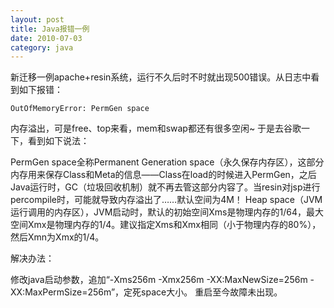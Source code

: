 ```yaml
---
layout: post
title: Java报错一例
date: 2010-07-03
category: java
---
```


新迁移一例apache+resin系统，运行不久后时不时就出现500错误。从日志中看到如下报错：

    OutOfMemoryError: PermGen space

内存溢出，可是free、top来看，mem和swap都还有很多空闲~
于是去谷歌一下，看到如下说法：

PermGen space全称Permanent Generation space（永久保存内存区），这部分内存用来保存Class和Meta的信息——Class在load的时候进入PermGen，之后Java运行时，GC（垃圾回收机制）就不再去管这部分内容了。当resin对jsp进行percompile时，可能就导致内存溢出了……默认空间为4M！
Heap space（JVM运行调用的内存区），JVM启动时，默认的初始空间Xms是物理内存的1/64，最大空间Xmx是物理内存的1/4。建议指定Xms和Xmx相同（小于物理内存的80%），然后Xmn为Xmx的1/4。

解决办法：

修改java启动参数，追加“-Xms256m -Xmx256m -XX:MaxNewSize=256m -XX:MaxPermSize=256m”，定死space大小。
重启至今故障未出现。


